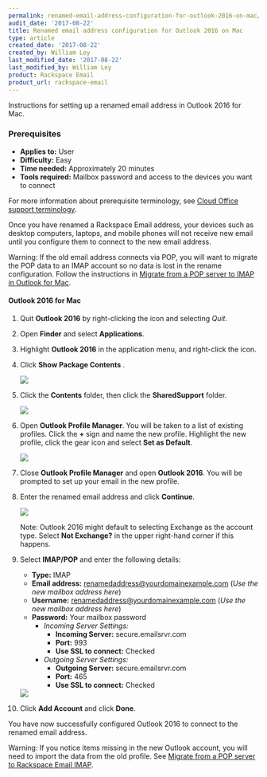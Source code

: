 ```yaml
---
permalink: renamed-email-address-configuration-for-outlook-2016-on-mac/
audit_date: '2017-08-22'
title: Renamed email address configuration for Outlook 2016 on Mac
type: article
created_date: '2017-08-22'
created_by: William Loy
last_modified_date: '2017-08-22'
last_modified_by: William Loy
product: Rackspace Email
product_url: rackspace-email
---
```


Instructions for setting up a renamed email address in Outlook 2016 for Mac.

### Prerequisites

- **Applies to:** User
- **Difficulty:** Easy
- **Time needed:** Approximately 20 minutes
- **Tools required:**  Mailbox password and access to the devices you want to connect

For more information about prerequisite terminology, see [Cloud Office support terminology](/how-to/cloud-office-support-terminology/).

Once you have renamed a Rackspace Email address, your devices such as desktop computers, laptops, and mobile phones will not receive new email until you configure them to connect to the new email address.

Warning: If the old email address connects via POP, you will want to migrate the POP data to an IMAP account so no data is lost in the rename configuration. Follow the instructions in [Migrate from a POP server to IMAP in Outlook for Mac](/how-to/migrating-from-a-pop-server-to-rackspace-email-imap-using-outlook-2011-mac/).

#### Outlook 2016 for Mac

1. Quit **Outlook 2016** by right-clicking the icon and selecting *Quit*.
2. Open **Finder** and select **Applications**.
3. Highlight **Outlook 2016** in the application menu, and right-click the icon.
4. Click **Show Package Contents** .

    <img src="{% asset_path rackspace-email/renamed-email-address-configuration-for-outlook-2016-on-mac/show-pack-contents.png %}" />

5. Click the **Contents** folder, then click the **SharedSupport** folder.

    <img src="{% asset_path rackspace-email/renamed-email-address-configuration-for-outlook-2016-on-mac/shared-support.png %}" />

6. Open **Outlook Profile Manager**. You will be taken to a list of existing profiles. Click the **+** sign and name the new profile. Highlight the new profile, click the gear icon and select **Set as Default**.

    <img src="{% asset_path rackspace-email/renamed-email-address-configuration-for-outlook-2016-on-mac/profile-manager.png %}" />

7. Close **Outlook Profile Manager** and open **Outlook 2016**. You will be prompted to set up your email in the new profile.
8. Enter the renamed email address and click **Continue**.

    <img src="{% asset_path rackspace-email/renamed-email-address-configuration-for-outlook-2016-on-mac/OL16mac-setup-SC1.png %}" />

    Note: Outlook 2016 might default to selecting Exchange as the account type. Select **Not Exchange?** in the upper right-hand corner if this happens.

9. Select **IMAP/POP** and enter the following details:

    - **Type:** IMAP
    - **Email address:** renamedaddress@yourdomainexample.com (*Use the new mailbox address here*)
    - **Username:** renamedaddress@yourdomainexample.com (*Use the new mailbox address here*)
    - **Password:** Your mailbox password
        - *Incoming Server Settings:*
            - **Incoming Server:** secure.emailsrvr.com
            - **Port:** 993
            - **Use SSL to connect:** Checked
        - *Outgoing Server Settings:*
            - **Outgoing Server:** secure.emailsrvr.com
            - **Port:** 465
            - **Use SSL to connect:** Checked

    <img src="{% asset_path rackspace-email/renamed-email-address-configuration-for-outlook-2016-on-mac/OL16mac-setup-SC2.png %}" />

10. Click **Add Account** and click **Done**.

You have now successfully configured Outlook 2016 to connect to the renamed email address.

Warning: If you notice items missing in the new Outlook account, you will need to import the data from the old profile. See [Migrate from a POP server to Rackspace Email IMAP](/how-to/migrating-from-a-pop-server-to-rackspace-email-imap-using-outlook-2011-mac/).
